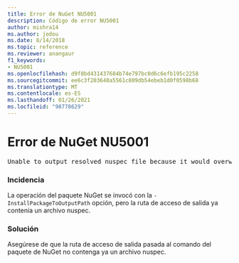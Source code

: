 ```yaml
---
title: Error de NuGet NU5001
description: Código de error NU5001
author: mishra14
ms.author: jodou
ms.date: 8/14/2018
ms.topic: reference
ms.reviewer: anangaur
f1_keywords:
- NU5001
ms.openlocfilehash: d9f8bd431437684b74e797bc0d6c6efb195c2258
ms.sourcegitcommit: ee6c3f203648a5561c809db54ebeb1d0f0598b68
ms.translationtype: MT
ms.contentlocale: es-ES
ms.lasthandoff: 01/26/2021
ms.locfileid: "98778629"
---
```

# <a name="nuget-error-nu5001"></a>Error de NuGet NU5001
<pre>Unable to output resolved nuspec file because it would overwrite the original at 'F:\project\project.nuspec'.</pre>

### <a name="issue"></a>Incidencia

La operación del paquete NuGet se invocó con la `-InstallPackageToOutputPath` opción, pero la ruta de acceso de salida ya contenía un archivo nuspec.


### <a name="solution"></a>Solución

Asegúrese de que la ruta de acceso de salida pasada al comando del paquete de NuGet no contenga ya un archivo nuspec.


